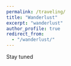 ```yaml
---
permalink: /traveling/
title: "Wanderlust"
excerpt: "wanderlust"
author_profile: true
redirect_from: 
  - "/wanderlust/"
---
```


Stay tuned

